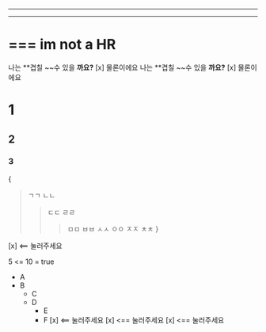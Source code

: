 ___
---
=== im not a HR
===

나는 **겹칠 ~~수 있을 __까요?__ [x] 물론이에요
나는 **겹칠 ~~수 있을 __까요?__ [x] 물론이에요

# 1

## 2
### 3

{
> ㄱㄱ
> ㄴㄴ
> > ㄷㄷ
> > ㄹㄹ
> > > ㅁㅁ
> > > ㅂㅂ
> > ㅅㅅ
> > ㅇㅇ
> ㅈㅈ
> ㅊㅊ
}

[x] <== 눌러주세요

5 <= 10 = true

- A
- B
	- C
	- D
		- E
		- F
		[x] <== 눌러주세요
	[x] <== 눌러주세요
[x] <== 눌러주세요
